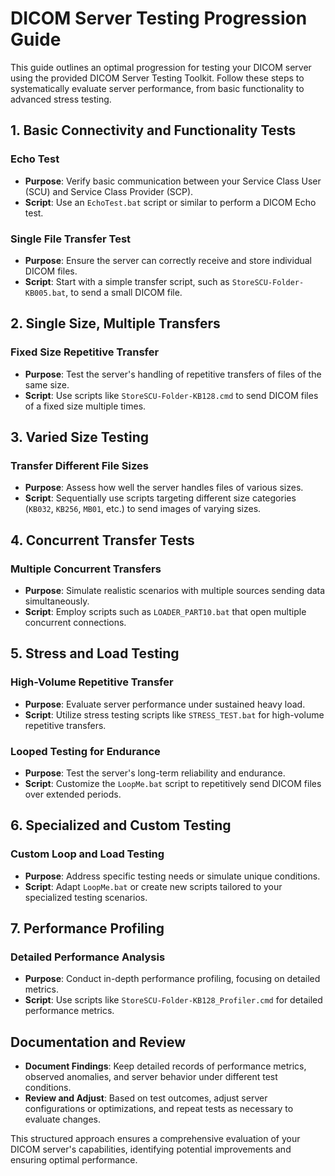 # DICOM Server Testing Progression Guide

This guide outlines an optimal progression for testing your DICOM server using the provided DICOM Server Testing Toolkit. Follow these steps to systematically evaluate server performance, from basic functionality to advanced stress testing.

## 1. Basic Connectivity and Functionality Tests

### Echo Test
- **Purpose**: Verify basic communication between your Service Class User (SCU) and Service Class Provider (SCP).
- **Script**: Use an `EchoTest.bat` script or similar to perform a DICOM Echo test.

### Single File Transfer Test
- **Purpose**: Ensure the server can correctly receive and store individual DICOM files.
- **Script**: Start with a simple transfer script, such as `StoreSCU-Folder-KB005.bat`, to send a small DICOM file.

## 2. Single Size, Multiple Transfers

### Fixed Size Repetitive Transfer
- **Purpose**: Test the server's handling of repetitive transfers of files of the same size.
- **Script**: Use scripts like `StoreSCU-Folder-KB128.cmd` to send DICOM files of a fixed size multiple times.

## 3. Varied Size Testing

### Transfer Different File Sizes
- **Purpose**: Assess how well the server handles files of various sizes.
- **Script**: Sequentially use scripts targeting different size categories (`KB032`, `KB256`, `MB01`, etc.) to send images of varying sizes.

## 4. Concurrent Transfer Tests

### Multiple Concurrent Transfers
- **Purpose**: Simulate realistic scenarios with multiple sources sending data simultaneously.
- **Script**: Employ scripts such as `LOADER_PART10.bat` that open multiple concurrent connections.

## 5. Stress and Load Testing

### High-Volume Repetitive Transfer
- **Purpose**: Evaluate server performance under sustained heavy load.
- **Script**: Utilize stress testing scripts like `STRESS_TEST.bat` for high-volume repetitive transfers.

### Looped Testing for Endurance
- **Purpose**: Test the server's long-term reliability and endurance.
- **Script**: Customize the `LoopMe.bat` script to repetitively send DICOM files over extended periods.

## 6. Specialized and Custom Testing

### Custom Loop and Load Testing
- **Purpose**: Address specific testing needs or simulate unique conditions.
- **Script**: Adapt `LoopMe.bat` or create new scripts tailored to your specialized testing scenarios.

## 7. Performance Profiling

### Detailed Performance Analysis
- **Purpose**: Conduct in-depth performance profiling, focusing on detailed metrics.
- **Script**: Use scripts like `StoreSCU-Folder-KB128_Profiler.cmd` for detailed performance metrics.

## Documentation and Review

- **Document Findings**: Keep detailed records of performance metrics, observed anomalies, and server behavior under different test conditions.
- **Review and Adjust**: Based on test outcomes, adjust server configurations or optimizations, and repeat tests as necessary to evaluate changes.

This structured approach ensures a comprehensive evaluation of your DICOM server's capabilities, identifying potential improvements and ensuring optimal performance.
